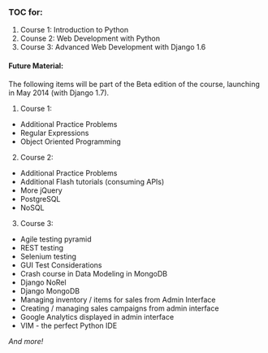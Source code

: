 ### TOC for:

1. Course 1: Introduction to Python
2. Counse 2: Web Development with Python
3. Course 3: Advanced Web Development with Django 1.6

#### Future Material:

The following items will be part of the Beta edition of the course, launching in May 2014 (with Django 1.7). 

1. Course 1:

  - Additional Practice Problems
  - Regular Expressions
  - Object Oriented Programming

2. Course 2:

  - Additional Practice Problems
  - Additional Flash tutorials (consuming APIs)
  - More jQuery
  - PostgreSQL
  - NoSQL

3. Course 3:

  - Agile testing pyramid
  - REST testing
  - Selenium testing
  - GUI Test Considerations
  - Crash course in Data Modeling in MongoDB
  - Django NoRel
  - Django MongoDB
  - Managing inventory / items for sales from Admin Interface
  - Creating / managing sales campaigns from admin interface
  - Google Analytics displayed in admin interface
  - VIM - the perfect Python IDE

*And more!*
